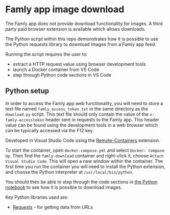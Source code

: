 # Famly app image download

The Famly app does not provide download functionality for images. A third party paid browser extension is available which allows downloads.

The Python script within this repo demonstrates how it is possible to use the Python requests library to download images from a Famly app feed.

Running the script requires the user to:

* extract a HTTP request value using browser development tools
* launch a Docker container from VS Code
* step through Python code sections in VS Code

## Python setup

In order to access the Famly app web functionality, you will need to store a text file named `famly_access_token.txt` in the same directory as the `download.py` script. This text file should only contain the value of the `x-famly-accesstoken` header sent in requests to the Famly app. This header value can be found using the development tools in a web browser which can be typically accessed via the F12 key.

Developed in Visual Studio Code using the [Remote-Containers](https://code.visualstudio.com/docs/devcontainers/containers) extension. 

To start the container, open `docker-compose.yml` and select `Docker: Compose Up`. Then find the `famly-download` container and right-click it, choose `Attach Visual Studio Code`. This will open a new window within the container. The first time you run the container you will need to install the Python extension, and choose the Python interpreter at `/usr/local/bin/python`.

You should then be able to step through the code sections in [the Python notebook](download.py) to see how it is possible to download images.

Key Python libraries used are:

* [Requests](https://requests.readthedocs.io/en/latest/) - for getting data from URLs
